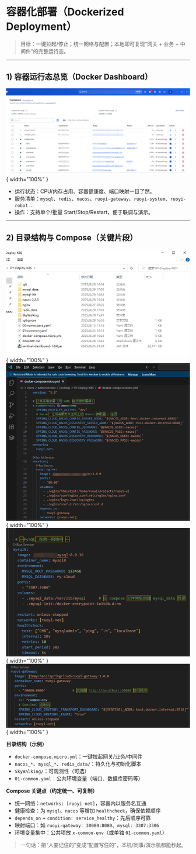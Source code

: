 # 容器化部署（Dockerized Deployment）

> 目标：一键拉起/停止；统一网络与配置；本地即可复现“网关 + 业务 + 中间件”的完整运行态。

---

## 1) 容器运行态总览（Docker Dashboard）

![Docker Dashboard](assets/docker-dashboard.png){ width="100%" }

- 运行状态：CPU/内存占用、容器健康度、端口映射一目了然。  
- 服务清单：`mysql`、`redis`、`nacos`、`ruoyi-gateway`、`ruoyi-system`、`ruoyi-robot` …  
- 操作：支持单个/批量 Start/Stop/Restart，便于联调与演示。

---

## 2) 目录结构与 Compose（关键片段）

![Compose 目录与配置片段](assets/docker-compose.png){ width="100%" }
![Compose 目录与配置片段](assets/docker-composecode1.png){ width="100%" }
![Compose 目录与配置片段](assets/docker-composecode2.png){ width="100%" }
![Compose 目录与配置片段](assets/docker-composecode3.png){ width="100%" }

**目录结构（示例）**
- `docker-compose.micro.yml`：一键拉起网关/业务/中间件
- `nacos_*`、`mysql_*`、`redis_data/`：持久化与初始化脚本
- `SkyWalking/`：可观测性（可选）
- `01-common.yaml`：公共环境变量（端口、数据库密码等）

**Compose 关键点（约定统一、可复制）**
- 统一网络：`networks: [ruoyi-net]`，容器内以服务名互通
- 健康检查：为 `mysql`、`nacos` 等增加 `healthcheck`，确保依赖顺序
- `depends_on` + `condition: service_healthy`：先后顺序可靠
- 映射端口：如 `ruoyi-gateway: 30080:8080`、`mysql: 3307:3306`
- 环境变量集中：公共项放 `x-common-env`（或单独 `01-common.yaml`）

> 一句话：把“人要记住的”变成“配置写住的”，本机/同事/演示机都能秒起。

